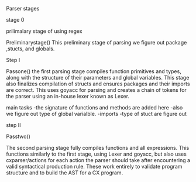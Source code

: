 
Parser stages 


stage 0

prilimalary stage of using regex 

Preliminarystage()
This preliminary stage of parsing we figure out package ,stucts, and globals.


Step I

 Passone()
the first parsing stage compiles function primitives and types, along with the structure of their parameters and global variables. This stage also finalizes compilation of structs and ensures packages and their imports are correct. This uses goyacc for parsing and creates a chain of tokens for the parser using an in-house lexer known as Lexer.

main tasks 
-the signature of functions and methods are added here
-also we figure out type of global varialble.
-imports
-type of stuct are figure out



step II

Passtwo()

The second parsing stage fully compiles functions and all expressions. This functions similarly to the first stage, using Lexer and goyacc, but also uses cxparser/actions for each action the parser should take after encountering a valid syntactical production rule. These work entirely to validate program structure and to build the AST for a CX program.


